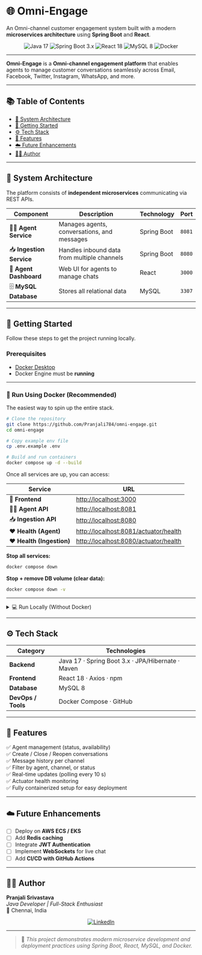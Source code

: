# 🌐 Omni-Engage 

An Omni-channel customer engagement system built with a modern **microservices architecture** using **Spring Boot** and **React**.

<p align="center">
  <img src="https://img.shields.io/badge/Java-17-blue.svg?logo=java&logoColor=white" alt="Java 17">
  <img src="https://img.shields.io/badge/Spring_Boot-3.x-brightgreen.svg?logo=spring&logoColor=white" alt="Spring Boot 3.x">
  <img src="https://img.shields.io/badge/React-18-blue.svg?logo=react&logoColor=white" alt="React 18">
  <img src="https://img.shields.io/badge/MySQL-8-orange.svg?logo=mysql&logoColor=white" alt="MySQL 8">
  <img src="https://img.shields.io/badge/Docker-Active-blue.svg?logo=docker&logoColor=white" alt="Docker">
</p>

---

**Omni-Engage** is a  **Omni-channel engagement platform** that enables agents to manage customer conversations seamlessly across Email, Facebook, Twitter, Instagram, WhatsApp, and more.

---

## 📚 Table of Contents

- [🧩 System Architecture](#-system-architecture)
- [🚀 Getting Started](#-getting-started)
- [⚙️ Tech Stack](#️-tech-stack)
- [🧠 Features](#-features)
- [☁️ Future Enhancements](#-future-enhancements)
- [👩‍💼 Author](#-author)

---

## 🧩 System Architecture

The platform consists of **independent microservices** communicating via REST APIs.

| Component | Description | Technology | Port |
|------------|--------------|-------------|------|
| 🧑‍💻 **Agent Service** | Manages agents, conversations, and messages | Spring Boot | `8081` |
| 📥 **Ingestion Service** | Handles inbound data from multiple channels | Spring Boot | `8080` |
| 💬 **Agent Dashboard** | Web UI for agents to manage chats | React | `3000` |
| 🗄️ **MySQL Database** | Stores all relational data | MySQL | `3307` |

---

## 🚀 Getting Started

Follow these steps to get the project running locally.

### Prerequisites
- [Docker Desktop](https://www.docker.com/products/docker-desktop)
- Docker Engine must be **running**

---

### 🐳 Run Using Docker (Recommended)

The easiest way to spin up the entire stack.

```bash
# Clone the repository
git clone https://github.com/Pranjali784/omni-engage.git
cd omni-engage

# Copy example env file
cp .env.example .env

# Build and run containers
docker compose up -d --build
```

Once all services are up, you can access:

| Service | URL |
|----------|-----|
| 💬 **Frontend** | [http://localhost:3000](http://localhost:3000) |
| 🧑‍💻 **Agent API** | [http://localhost:8081](http://localhost:8081) |
| 📥 **Ingestion API** | [http://localhost:8080](http://localhost:8080) |
| ❤️ **Health (Agent)** | [http://localhost:8081/actuator/health](http://localhost:8081/actuator/health) |
| ❤️ **Health (Ingestion)** | [http://localhost:8080/actuator/health](http://localhost:8080/actuator/health) |

**Stop all services:**
```bash
docker compose down
```

**Stop + remove DB volume (clear data):**
```bash
docker compose down -v
```

---

<details>
<summary>💻 Run Locally (Without Docker)</summary>

### 1️⃣ Agent Service
```bash
cd agent-service
cp src/main/resources/application-example.properties src/main/resources/application.properties
./mvnw spring-boot:run
```

### 2️⃣ Ingestion Service
```bash
cd ingestion-service
cp src/main/resources/application-example.properties src/main/resources/application.properties
./mvnw spring-boot:run
```

### 3️⃣ Agent Dashboard (Frontend)
```bash
cd agent-dashboard
npm install
npm start
```

### 4️⃣ MySQL Configuration
```text
Database: omni_engage
User: omni
Password: omni123
```
</details>

---

## ⚙️ Tech Stack

| Category | Technologies |
|-----------|---------------|
| **Backend** | Java 17 · Spring Boot 3.x · JPA/Hibernate · Maven |
| **Frontend** | React 18 · Axios · npm |
| **Database** | MySQL 8 |
| **DevOps / Tools** | Docker Compose · GitHub |

---

## 🧠 Features

✅ Agent management (status, availability)  
✅ Create / Close / Reopen conversations  
✅ Message history per channel  
✅ Filter by agent, channel, or status  
✅ Real-time updates (polling every 10 s)  
✅ Actuator health monitoring  
✅ Fully containerized setup for easy deployment  

---

## ☁️ Future Enhancements

- [ ] Deploy on **AWS ECS / EKS**
- [ ] Add **Redis caching**
- [ ] Integrate **JWT Authentication**
- [ ] Implement **WebSockets** for live chat
- [ ] Add **CI/CD with GitHub Actions**

---

## 👩‍💼 Author

**Pranjali Srivastava**  
*Java Developer | Full-Stack Enthusiast*  
📍 Chennai, India  

<p align="center">
  <a href="https://www.linkedin.com/in/pranjali784/" target="_blank">
    <img src="https://img.shields.io/badge/LinkedIn-Pranjali%20Srivastava-0077B5?style=for-the-badge&logo=linkedin&logoColor=white" alt="LinkedIn">
  </a>
</p>

---

> 🐳 *This project demonstrates modern microservice development and deployment practices using Spring Boot, React, MySQL, and Docker.*



